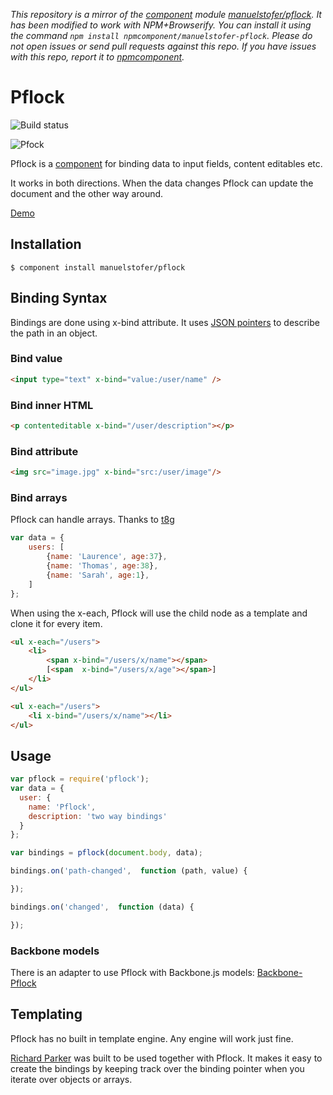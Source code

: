 *This repository is a mirror of the [component](http://component.io) module [manuelstofer/pflock](http://github.com/manuelstofer/pflock). It has been modified to work with NPM+Browserify. You can install it using the command `npm install npmcomponent/manuelstofer-pflock`. Please do not open issues or send pull requests against this repo. If you have issues with this repo, report it to [npmcomponent](https://github.com/airportyh/npmcomponent).*
# Pflock

![Build status](https://api.travis-ci.org/manuelstofer/pflock.png)

![Pfock](https://raw.github.com/manuelstofer/pflock/master/resources/pflock.jpg)

Pflock is a [component](http://github.com/component/) for binding data to input
fields, content editables etc.

It works in both directions. When the data changes Pflock
can update the document and the other way around.

[Demo](http://manuelstofer.github.com/pflock/)

## Installation

```
$ component install manuelstofer/pflock
```


## Binding Syntax

Bindings are done using x-bind attribute. It uses [JSON pointers](http://tools.ietf.org/html/rfc6901) to
describe the path in an object.


### Bind value

```HTML
<input type="text" x-bind="value:/user/name" />
```

### Bind inner HTML

```HTML
<p contenteditable x-bind="/user/description"></p>
```

### Bind attribute

```HTML
<img src="image.jpg" x-bind="src:/user/image"/>

```

### Bind arrays
Pflock can handle arrays. Thanks to [t8g](https://github.com/t8g)

```Javascript
var data = {
    users: [
        {name: 'Laurence', age:37},
        {name: 'Thomas', age:38},
        {name: 'Sarah', age:1},
    ]
};
```

When using the x-each, Pflock will use the child node as a template and clone it for every item.

```Html
<ul x-each="/users">
    <li>
        <span x-bind="/users/x/name"></span> 
        [<span  x-bind="/users/x/age"></span>]
    </li>
</ul>

<ul x-each="/users">
    <li x-bind="/users/x/name"></li>
</ul>
```


## Usage

```Javascript
var pflock = require('pflock');
var data = {
  user: {
    name: 'Pflock',
    description: 'two way bindings'
  }
};

var bindings = pflock(document.body, data);

bindings.on('path-changed',  function (path, value) {

});

bindings.on('changed',  function (data) {

});
```

### Backbone models
There is an adapter to use Pflock with Backbone.js models: [Backbone-Pflock](http://github.com/manuelstofer/backbone-pflock)


## Templating
Pflock has no built in template engine. Any engine will work just fine.

[Richard Parker](http://github.com/manuelstofer/richardparker) was built
to be used together with Pflock. It makes it easy to create the bindings by
keeping track over the binding pointer when you iterate over objects or arrays.
